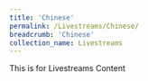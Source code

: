 ```yaml
---
title: 'Chinese'
permalink: /Livestreams/Chinese/
breadcrumb: 'Chinese'
collection_name: Livestreams
---
```

<p>This is for Livestreams Content</p>
